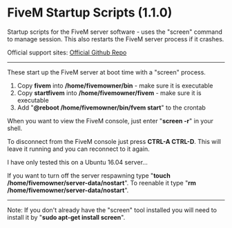 # FiveM Startup Scripts (1.1.0)
Startup scripts for the FiveM server software - uses the "screen" command to manage session. This also restarts the FiveM server process if it crashes.

Official support sites: [Official Github Repo](https://github.com/fstltna/FiveMStartup)

---

These start up the FiveM server at boot time with a "screen" process.

1. Copy **fivem** into **/home/fivemowner/bin** - make sure it is executable
2. Copy **startfivem** into **/home/fivemowner/fivem** - make sure it is executable
3. Add "**@reboot /home/fivemowner/bin/fvem start**" to the crontab

When you want to view the FiveM console, just enter "**screen -r**" in your shell.

To disconnect from the FiveM console just press **CTRL-A CTRL-D**. This will leave it running and you can reconnect to it again.

I have only tested this on a Ubuntu 16.04 server...

If you want to turn off the server respawning type "**touch /home/fivemowner/server-data/nostart**". To reenable it type "**rm /home/fivemowner/server-data/nostart**".

---
Note: If you don't already have the "screen" tool installed you will need to install it by "**sudo apt-get install screen**".

